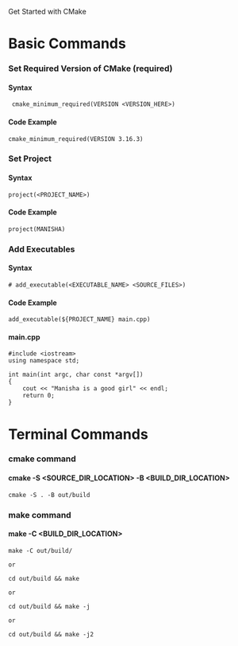 Get Started with CMake

# Basic Commands

### Set Required Version of CMake (required)

#### Syntax

```
 cmake_minimum_required(VERSION <VERSION_HERE>)
```

#### Code Example

```
cmake_minimum_required(VERSION 3.16.3)
```

### Set Project

#### Syntax

```
project(<PROJECT_NAME>)
```

#### Code Example

```
project(MANISHA)
```

### Add Executables

#### Syntax

```
# add_executable(<EXECUTABLE_NAME> <SOURCE_FILES>)
```

#### Code Example

```
add_executable(${PROJECT_NAME} main.cpp)
```

#### main.cpp

```
#include <iostream>
using namespace std;

int main(int argc, char const *argv[])
{
    cout << "Manisha is a good girl" << endl;
    return 0;
}
```

# Terminal Commands

### cmake command

#### cmake -S <SOURCE_DIR_LOCATION> -B <BUILD_DIR_LOCATION>

```
cmake -S . -B out/build
```

### make command

#### make -C <BUILD_DIR_LOCATION>

```
make -C out/build/

or

cd out/build && make

or

cd out/build && make -j

or

cd out/build && make -j2
```
